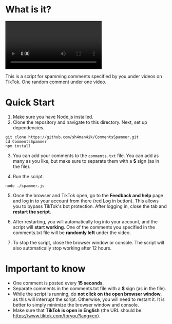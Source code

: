 # What is it?

<video src="https://github.com/user-attachments/assets/8cd33a48-5d3f-4c42-8315-97553d158f10"></video>

This is a script for spamming comments specified by you under videos on TikTok. One random comment under one video.

# Quick Start

1. Make sure you have Node.js installed.
2. Clone the repository and navigate to this directory. Next, set up dependencies.

```
git clone https://github.com/sh4man4ik/CommentsSpammer.git
cd CommentsSpammer
npm install
```

3. You can add your comments to the `comments.txt` file. You can add as many as you like, but make sure to separate them
   with a **$** sign (as in the file).

4. Run the script.

```
node ./spammer.js
```

5. Once the browser and TikTok open, go to the **Feedback and help** page and log in to your account from there (red Log
   in button). This allows you to bypass TikTok's bot protection. After logging in, close the tab and **restart the
   script**.

6. After restarting, you will automatically log into your account, and the script will **start working**. One of the
   comments you specified in the comments.txt file will be **randomly left** under the video.
7. To stop the script, close the browser window or console. The script will also automatically stop working after 12
   hours.

# Important to know

- One comment is posted every **15 seconds**.
- Separate comments in the comments.txt file with a **$** sign (as in the file).
- While the script is running, do **not click on the open browser window**, as this will interrupt the script.
  Otherwise, you will need to restart it. It is better to simply minimize the browser window and console.
- Make sure that **TikTok is open in English** (the URL should be: https://www.tiktok.com/foryou?lang=en).
